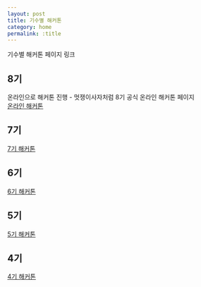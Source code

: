 ```yaml
---
layout: post
title: 기수별 해커톤
category: home
permalink: :title
---
```


기수별 해커톤 페이지 링크  

## 8기 

온라인으로 해커톤 진행 - 멋쟁이사자처럼 8기 공식 온라인 해커톤 페이지  
[온라인 해커톤](https://www.notion.so/8-5655b90cbec84bb3b2b562dd842f4cfe)  

## 7기

<a href="{{ site.baseurl }}/7th/hackathon">7기 해커톤</a>  

## 6기 

<a href="{{ site.baseurl }}/6th/hackathon">6기 해커톤</a>  

## 5기

<a href="{{ site.baseurl }}/5th/hackathon">5기 해커톤</a>  

## 4기

<a href="{{ site.baseurl }}/4th/hackathon">4기 해커톤</a>
